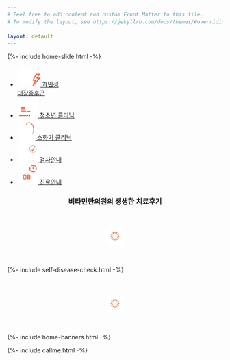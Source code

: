 ```yaml
---
# Feel free to add content and custom Front Matter to this file.
# To modify the layout, see https://jekyllrb.com/docs/themes/#overriding-theme-defaults

layout: default
---
```


{%- include home-slide.html -%}

<!-- 퀵링크 -->
<ul class="featured-links">
<li>
  <a href="/irritable-bowel-syndrome/gas">
    <img src="/assets/icon-featured-1.svg" alt="">
    <span>과민성<br>대장증후군</span>
  </a>
</li>
<li>
  <a href="/adolescence/physical">
    <img src="/assets/icon-featured-2.svg" alt="">
    <span>청소년 클리닉</span>
  </a>
</li>
<li>
  <a href="/digestive-organ/gastritis">
    <img src="/assets/icon-featured-3.svg" alt="">
    <span>소화기 클리닉</span>
  </a>
</li>
<li>
  <a href="/examinations/organic-acid">
    <img src="/assets/icon-featured-4.svg" alt="">
    <span>검사안내</span>
  </a>
</li>
<li>
  <a href="/about/services">
    <img src="/assets/icon-featured-5.svg" alt="">
    <span>진료안내</span>
  </a>
</li>
</ul>

<!-- 후기 -->
<h3 style="text-align:center"><strong>비타민한의원</strong>의 생생한 치료후기</h3>
<div id="featured-reviews" class="featured-articles">
  <img src="/assets/icon-loading.svg" alt="로딩중" width="40" height="40" style="display:block; margin:50px auto">
</div>
<script>
app.content.getByField({
  schemaKey: 'featured',
  field: 'display',
  value: 'review',
  populate: true
}).then(function (data) {
  // 순서 조정
  var unorderedData = [];
  var orderedData = [];
  Object.keys(data).forEach(function (key) {
    unorderedData.push(data[key]);
  });
  orderedData = unorderedData.sort(function (a, b) {
    return a.ordering - b.ordering;
  });
  // 데이터 삽입
  $('#featured-reviews').empty();
  orderedData.forEach(function (article) {
    var thumbnail = (article.thumbnail && article.thumbnail[0] ? article.thumbnail[0].url : 'https://via.placeholder.com/300x180');
    var title = article.title;
    var desc = article.desc;
    var url = (article.article ? '/articles?id=' + article.article.id : '/about/reviews');
    var markupSrc = [
      '<dl onclick="location.href = \'' + url + '\'">',
      '<dt><img src="' + thumbnail + '" alt=""></dt>',
      '<dd>',
        '<strong>' + title + '</strong>',
        '<p>' + desc + '</p>',
      '</dd>',
      '</dl>'
    ];
    $('#featured-reviews').append(markupSrc.join(''));
  });
});
</script>

{%- include self-disease-check.html -%}

<!-- 의학정보 -->
<div id="featured-studies" class="featured-articles">
  <img src="/assets/icon-loading.svg" alt="로딩중" width="40" height="40" style="display:block; margin:50px auto">
</div>
<script>
app.content.getByField({
  schemaKey: 'featured',
  field: 'display',
  value: 'study',
  populate: true
}).then(function (data) {
  // 순서 조정
  var unorderedData = [];
  var orderedData = [];
  Object.keys(data).forEach(function (key) {
    unorderedData.push(data[key]);
  });
  orderedData = unorderedData.sort(function (a, b) {
    return a.ordering - b.ordering;
  });
  // 데이터 삽입
  $('#featured-studies').empty();
  orderedData.forEach(function (article) {
    var thumbnail = (article.thumbnail && article.thumbnail[0] ? article.thumbnail[0].url : 'https://via.placeholder.com/300x180');
    var title = article.title;
    var desc = article.desc;
    var url = (article.article ? '/articles?id=' + article.article.id : '/about/study');
    var markupSrc = [
      '<dl onclick="location.href = \'' + url + '\'">',
      '<dt><img src="' + thumbnail + '" alt=""></dt>',
      '<dd>',
        '<strong>' + title + '</strong>',
        '<p>' + desc + '</p>',
      '</dd>',
      '</dl>'
    ];
    $('#featured-studies').append(markupSrc.join(''));
  });
});
</script>

{%- include home-banners.html -%}

{%- include callme.html -%}

